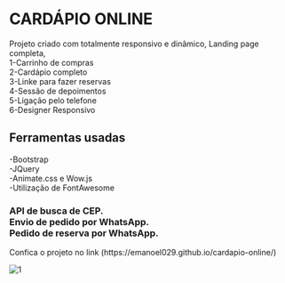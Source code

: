 <h1>CARDÁPIO ONLINE</h1>
<p>Projeto criado com totalmente responsivo e dinâmico, Landing page completa, <br>
1-Carrinho de compras<br>
2-Cardápio completo<br>
3-Linke para fazer reservas<br>
4-Sessão de depoimentos<br>
5-Ligação pelo telefone<br>
6-Designer Responsivo</p>

<h2>Ferramentas usadas</h2>
<p>-Bootstrap <br>
-JQuery <br>
-Animate.css e Wow.js <br>
-Utilização de FontAwesome</p>

<h3>API de busca de CEP. <br>Envio de pedido por WhatsApp. <br>Pedido de reserva por WhatsApp.</h3>
<p>Confica o projeto no link (https://emanoel029.github.io/cardapio-online/)</p>

![1](https://github.com/Emanoel029/cardapio-online/assets/138140487/b8c0a744-dab7-41ac-8352-7d285273fafc) 


